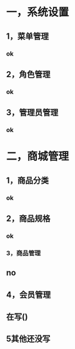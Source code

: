 # 一，系统设置

## 1，菜单管理

### ok

## 2，角色管理

### ok

## 3，管理员管理

### ok

# 二，商城管理

## 1，商品分类

### ok

## 2，商品规格

### ok

### 3，商品管理

## no

## 4，会员管理

## 在写()

## 5其他还没写

